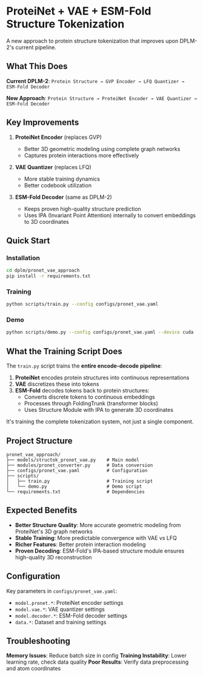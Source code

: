 # ProteiNet + VAE + ESM-Fold Structure Tokenization

A new approach to protein structure tokenization that improves upon DPLM-2's current pipeline.

## What This Does

**Current DPLM-2**: `Protein Structure → GVP Encoder → LFQ Quantizer → ESM-Fold Decoder`

**New Approach**: `Protein Structure → ProteiNet Encoder → VAE Quantizer → ESM-Fold Decoder`

## Key Improvements

1. **ProteiNet Encoder** (replaces GVP)
   - Better 3D geometric modeling using complete graph networks
   - Captures protein interactions more effectively

2. **VAE Quantizer** (replaces LFQ) 
   - More stable training dynamics
   - Better codebook utilization

3. **ESM-Fold Decoder** (same as DPLM-2)
   - Keeps proven high-quality structure prediction
   - Uses IPA (Invariant Point Attention) internally to convert embeddings to 3D coordinates

## Quick Start

### Installation
```bash
cd dplm/pronet_vae_approach
pip install -r requirements.txt
```

### Training
```bash
python scripts/train.py --config configs/pronet_vae.yaml
```

### Demo
```bash
python scripts/demo.py --config configs/pronet_vae.yaml --device cuda
```

## What the Training Script Does

The `train.py` script trains the **entire encode-decode pipeline**:

1. **ProteiNet** encodes protein structures into continuous representations
2. **VAE** discretizes these into tokens 
3. **ESM-Fold** decodes tokens back to protein structures:
   - Converts discrete tokens to continuous embeddings
   - Processes through FoldingTrunk (transformer blocks)
   - Uses Structure Module with IPA to generate 3D coordinates

It's training the complete tokenization system, not just a single component.

## Project Structure
```
pronet_vae_approach/
├── models/structok_pronet_vae.py    # Main model
├── modules/pronet_converter.py      # Data conversion
├── configs/pronet_vae.yaml          # Configuration
├── scripts/
│   ├── train.py                     # Training script
│   └── demo.py                      # Demo script
└── requirements.txt                 # Dependencies
```

## Expected Benefits

- **Better Structure Quality**: More accurate geometric modeling from ProteiNet's 3D graph networks
- **Stable Training**: More predictable convergence with VAE vs LFQ
- **Richer Features**: Better protein interaction modeling
- **Proven Decoding**: ESM-Fold's IPA-based structure module ensures high-quality 3D reconstruction

## Configuration

Key parameters in `configs/pronet_vae.yaml`:
- `model.pronet.*`: ProteiNet encoder settings
- `model.vae.*`: VAE quantizer settings  
- `model.decoder.*`: ESM-Fold decoder settings
- `data.*`: Dataset and training settings

## Troubleshooting

**Memory Issues**: Reduce batch size in config
**Training Instability**: Lower learning rate, check data quality
**Poor Results**: Verify data preprocessing and atom coordinates 